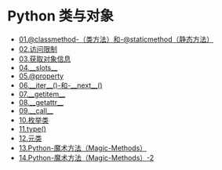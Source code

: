 #  Python 类与对象

* [01.@classmethod-（类方法）和-@staticmethod（静态方法）](https://github.com/SingleDiego/Python-OOP-Notes/blob/main/docs/01.%40classmethod-%EF%BC%88%E7%B1%BB%E6%96%B9%E6%B3%95%EF%BC%89%E5%92%8C-%40staticmethod%EF%BC%88%E9%9D%99%E6%80%81%E6%96%B9%E6%B3%95%EF%BC%89.md)
* [02.访问限制](https://github.com/SingleDiego/Python-OOP-Notes/blob/main/docs/02.%E8%AE%BF%E9%97%AE%E9%99%90%E5%88%B6.md)
* [03.获取对象信息](https://github.com/SingleDiego/Python-OOP-Notes/blob/main/docs/03.%E8%8E%B7%E5%8F%96%E5%AF%B9%E8%B1%A1%E4%BF%A1%E6%81%AF.md)
* [04.\_\_slots\_\_](https://github.com/SingleDiego/Python-OOP-Notes/blob/main/docs/04.__slots__.md)
* [05.@property](https://github.com/SingleDiego/Python-OOP-Notes/blob/main/docs/05.%40property.md)
* [06.\_\_iter\_\_()-和-\_\_next\_\_()](https://github.com/SingleDiego/Python-OOP-Notes/blob/main/docs/06.__iter__()-%E5%92%8C-__next__().md)
* [07.\_\_getitem\_\_](https://github.com/SingleDiego/Python-OOP-Notes/blob/main/docs/07.__getitem__.md)
* [08.\_\_getattr\_\_](https://github.com/SingleDiego/Python-OOP-Notes/blob/main/docs/08.__getattr__.md)
* [09.\_\_call\_\_](https://github.com/SingleDiego/Python-OOP-Notes/blob/main/docs/09.__call__.md)
* [10.枚举类](https://github.com/SingleDiego/Python-OOP-Notes/blob/main/docs/10.%E6%9E%9A%E4%B8%BE%E7%B1%BB.md)
* [11.type()](https://github.com/SingleDiego/Python-OOP-Notes/blob/main/docs/11.type().md)
* [12.元类](https://github.com/SingleDiego/Python-OOP-Notes/blob/main/docs/12.%E5%85%83%E7%B1%BB.md)
* [13.Python-魔术方法（Magic-Methods）](https://github.com/SingleDiego/Python-OOP-Notes/blob/main/docs/13.Python-%E9%AD%94%E6%9C%AF%E6%96%B9%E6%B3%95%EF%BC%88Magic-Methods%EF%BC%89.md)
* [14.Python-魔术方法（Magic-Methods）-2](https://github.com/SingleDiego/Python-OOP-Notes/blob/main/docs/14.Python-%E9%AD%94%E6%9C%AF%E6%96%B9%E6%B3%95%EF%BC%88Magic-Methods%EF%BC%89-2.md)
